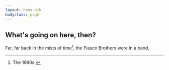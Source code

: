 ```yaml
---
layout: home.njk
bodyclass: page
---
```


<section class="about">

## What's going on here, then?

Far, far back in the mists of time[^nineties], the Fiasco Brothers were in a band.

[^nineties]: The 1990s.

</section>

